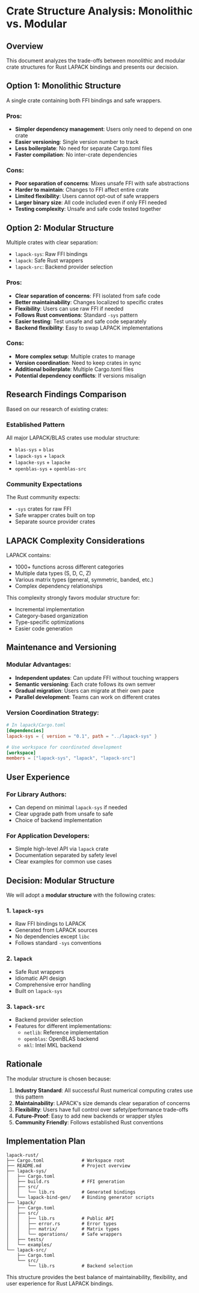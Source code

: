 # Crate Structure Analysis: Monolithic vs. Modular

## Overview

This document analyzes the trade-offs between monolithic and modular crate structures for Rust LAPACK bindings and presents our decision.

## Option 1: Monolithic Structure

A single crate containing both FFI bindings and safe wrappers.

### Pros:
- **Simpler dependency management**: Users only need to depend on one crate
- **Easier versioning**: Single version number to track
- **Less boilerplate**: No need for separate Cargo.toml files
- **Faster compilation**: No inter-crate dependencies

### Cons:
- **Poor separation of concerns**: Mixes unsafe FFI with safe abstractions
- **Harder to maintain**: Changes to FFI affect entire crate
- **Limited flexibility**: Users cannot opt-out of safe wrappers
- **Larger binary size**: All code included even if only FFI needed
- **Testing complexity**: Unsafe and safe code tested together

## Option 2: Modular Structure

Multiple crates with clear separation:
- `lapack-sys`: Raw FFI bindings
- `lapack`: Safe Rust wrappers
- `lapack-src`: Backend provider selection

### Pros:
- **Clear separation of concerns**: FFI isolated from safe code
- **Better maintainability**: Changes localized to specific crates
- **Flexibility**: Users can use raw FFI if needed
- **Follows Rust conventions**: Standard `-sys` pattern
- **Easier testing**: Test unsafe and safe code separately
- **Backend flexibility**: Easy to swap LAPACK implementations

### Cons:
- **More complex setup**: Multiple crates to manage
- **Version coordination**: Need to keep crates in sync
- **Additional boilerplate**: Multiple Cargo.toml files
- **Potential dependency conflicts**: If versions misalign

## Research Findings Comparison

Based on our research of existing crates:

### Established Pattern
All major LAPACK/BLAS crates use modular structure:
- `blas-sys` + `blas`
- `lapack-sys` + `lapack` 
- `lapacke-sys` + `lapacke`
- `openblas-sys` + `openblas-src`

### Community Expectations
The Rust community expects:
- `-sys` crates for raw FFI
- Safe wrapper crates built on top
- Separate source provider crates

## LAPACK Complexity Considerations

LAPACK contains:
- 1000+ functions across different categories
- Multiple data types (S, D, C, Z)
- Various matrix types (general, symmetric, banded, etc.)
- Complex dependency relationships

This complexity strongly favors modular structure for:
- Incremental implementation
- Category-based organization
- Type-specific optimizations
- Easier code generation

## Maintenance and Versioning

### Modular Advantages:
- **Independent updates**: Can update FFI without touching wrappers
- **Semantic versioning**: Each crate follows its own semver
- **Gradual migration**: Users can migrate at their own pace
- **Parallel development**: Teams can work on different crates

### Version Coordination Strategy:
```toml
# In lapack/Cargo.toml
[dependencies]
lapack-sys = { version = "0.1", path = "../lapack-sys" }

# Use workspace for coordinated development
[workspace]
members = ["lapack-sys", "lapack", "lapack-src"]
```

## User Experience

### For Library Authors:
- Can depend on minimal `lapack-sys` if needed
- Clear upgrade path from unsafe to safe
- Choice of backend implementation

### For Application Developers:
- Simple high-level API via `lapack` crate
- Documentation separated by safety level
- Clear examples for common use cases

## Decision: Modular Structure

We will adopt a **modular structure** with the following crates:

### 1. `lapack-sys`
- Raw FFI bindings to LAPACK
- Generated from LAPACK sources
- No dependencies except `libc`
- Follows standard `-sys` conventions

### 2. `lapack`
- Safe Rust wrappers
- Idiomatic API design
- Comprehensive error handling
- Built on `lapack-sys`

### 3. `lapack-src`
- Backend provider selection
- Features for different implementations:
  - `netlib`: Reference implementation
  - `openblas`: OpenBLAS backend
  - `mkl`: Intel MKL backend

## Rationale

The modular structure is chosen because:

1. **Industry Standard**: All successful Rust numerical computing crates use this pattern
2. **Maintainability**: LAPACK's size demands clear separation of concerns
3. **Flexibility**: Users have full control over safety/performance trade-offs
4. **Future-Proof**: Easy to add new backends or wrapper styles
5. **Community Friendly**: Follows established Rust conventions

## Implementation Plan

```
lapack-rust/
├── Cargo.toml              # Workspace root
├── README.md               # Project overview
├── lapack-sys/
│   ├── Cargo.toml
│   ├── build.rs            # FFI generation
│   ├── src/
│   │   └── lib.rs          # Generated bindings
│   └── lapack-bind-gen/    # Binding generator scripts
├── lapack/
│   ├── Cargo.toml
│   ├── src/
│   │   ├── lib.rs          # Public API
│   │   ├── error.rs        # Error types
│   │   ├── matrix/         # Matrix types
│   │   └── operations/     # Safe wrappers
│   ├── tests/
│   └── examples/
└── lapack-src/
    ├── Cargo.toml
    └── src/
        └── lib.rs          # Backend selection
```

This structure provides the best balance of maintainability, flexibility, and user experience for Rust LAPACK bindings.